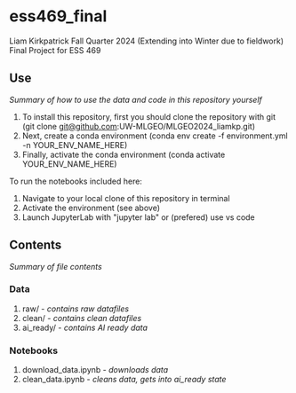 # ess469_final
Liam Kirkpatrick
Fall Quarter 2024 (Extending into Winter due to fieldwork)
Final Project for ESS 469


## Use
*Summary of how to use the data and code in this repository yourself*

1. To install this repository, first you should clone the repository with git (git clone git@github.com:UW-MLGEO/MLGEO2024_liamkp.git)
2. Next, create a conda environment (conda env create -f environment.yml -n YOUR_ENV_NAME_HERE)
3. Finally, activate the conda environment (conda activate YOUR_ENV_NAME_HERE)

To run the notebooks included here:

1. Navigate to your local clone of this repository in terminal
2. Activate the environment (see above)
3. Launch JupyterLab with "jupyter lab" or (prefered) use vs code

## Contents
*Summary of file contents*

### Data
1. raw/ - *contains raw datafiles*
2. clean/ - *contains clean datafiles*
3. ai_ready/ - *contains AI ready data*
### Notebooks
1. download_data.ipynb - *downloads data*
2. clean_data.ipynb - *cleans data, gets into ai_ready state*

